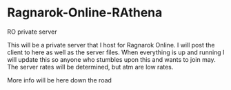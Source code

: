 # Ragnarok-Online-RAthena
RO private server

This will be a private server that I host for Ragnarok Online. I will post the client to here as well as the server files. When everything is up and running I will update this so anyone who stumbles upon this and wants to join may. The server rates will be determined, but atm are low rates. 

More info will be here down the road
